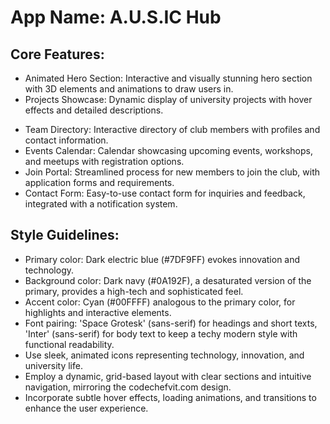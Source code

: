 # **App Name**: A.U.S.IC Hub

## Core Features:

- Animated Hero Section: Interactive and visually stunning hero section with 3D elements and animations to draw users in.
- Projects Showcase: Dynamic display of university projects with hover effects and detailed descriptions.
<!-- Removed AI-driven feature to avoid AI references -->
- Team Directory: Interactive directory of club members with profiles and contact information.
- Events Calendar: Calendar showcasing upcoming events, workshops, and meetups with registration options.
- Join Portal: Streamlined process for new members to join the club, with application forms and requirements.
- Contact Form: Easy-to-use contact form for inquiries and feedback, integrated with a notification system.

## Style Guidelines:

- Primary color: Dark electric blue (#7DF9FF) evokes innovation and technology.
- Background color: Dark navy (#0A192F), a desaturated version of the primary, provides a high-tech and sophisticated feel.
- Accent color: Cyan (#00FFFF) analogous to the primary color, for highlights and interactive elements.
- Font pairing: 'Space Grotesk' (sans-serif) for headings and short texts, 'Inter' (sans-serif) for body text to keep a techy modern style with functional readability.
- Use sleek, animated icons representing technology, innovation, and university life.
- Employ a dynamic, grid-based layout with clear sections and intuitive navigation, mirroring the codechefvit.com design.
- Incorporate subtle hover effects, loading animations, and transitions to enhance the user experience.